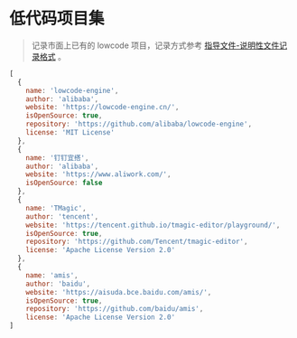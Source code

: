 # 低代码项目集

> 记录市面上已有的 lowcode 项目，记录方式参考 [指导文件-说明性文件记录格式](https://github.com/gplers/Guidance-Document/blob/master/README.md#%E8%AF%B4%E6%98%8E%E6%80%A7%E6%96%87%E4%BB%B6%E8%AE%B0%E5%BD%95%E6%A0%BC%E5%BC%8F) 。

```js
[
  {
    name: 'lowcode-engine',
    author: 'alibaba',
    website: 'https://lowcode-engine.cn/',
    isOpenSource: true,
    repository: 'https://github.com/alibaba/lowcode-engine',
    license: 'MIT License'
  },
  {
    name: '钉钉宜搭',
    author: 'alibaba',
    website: 'https://www.aliwork.com/',
    isOpenSource: false
  },
  {
    name: 'TMagic',
    author: 'tencent',
    website: 'https://tencent.github.io/tmagic-editor/playground/',
    isOpenSource: true,
    repository: 'https://github.com/Tencent/tmagic-editor',
    license: 'Apache License Version 2.0'
  },
  {
    name: 'amis',
    author: 'baidu',
    website: 'https://aisuda.bce.baidu.com/amis/',
    isOpenSource: true,
    repository: 'https://github.com/baidu/amis',
    license: 'Apache License Version 2.0'
]
```
